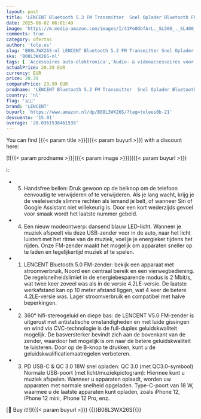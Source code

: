 ```yaml
---
layout: post
title: 'LENCENT Bluetooth 5.3 FM Transmitter  Snel Oplader Bluetooth FM-Zender met PD3.0 Type-C 20W & QC3.0 USB-A 18W  Draadloze Bluetooth Adapter met Handsfree  360°HIFI  Diepe Bas Muziek Blauw Ambient Light'
date: 2025-06-02 06:01:49
image: 'https://m.media-amazon.com/images/I/41Po0ObfArL._SL500_._SL400_.jpg'
comments: true
category: ofertas
author: 'tole.es'
slug: 'B08L3WX26S-nl LENCENT Bluetooth 5.3 FM Transmitter Snel Oplader...'
sku: 'B08L3WX26S-nl'
tags: [ 'Accessoires auto-elektronica','Audio- & videoaccessoires voor auto','Auto FM-zenders','Auto- & voertuigelektronica','Elektronica','lencent','🇳🇱', ]
actualPrice: 20.39 EUR
currency: EUR
price: 20.39
comparePrice: 23.99 EUR
prodname: 'LENCENT Bluetooth 5.3 FM Transmitter  Snel Oplader Bluetooth FM-Zender met PD3.0 Type-C 20W & QC3.0 USB-A 18W  Draadloze Bluetooth Adapter met Handsfree  360°HIFI  Diepe Bas Muziek Blauw Ambient Light'
country: 'nl'
flag: '🇳🇱'
brand: 'LENCENT'
buyurl: 'https://www.amazon.nl/dp/B08L3WX26S/?tag=tolees0b-21'
descuento: '15.01'
average: '20.0361538461538'
---
```


You can find [{{< param title >}}]({{< param buyurl >}}) with a discount here:

[![{{< param prodname >}}]({{< param image >}})]({{< param buyurl >}})

ℹ️:

- 5. Handsfree bellen: Druk gewoon op de belknop om de telefoon eenvoudig te verwijderen of te verwijderen. Als je lang wacht, krijg je de veeleisende slimme rechten als iemand je belt, of wanneer Siri of Google Assistant niet willekeurig is. Door een kort wederzijds gevoel voor smaak wordt het laatste nummer gebeld.
- 4. Een nieuw modeontwerp: dansend blauw LED-licht. Wanneer je muziek afspeelt via deze USB-zender voor in de auto, naar het licht luistert met het ritme van de muziek, voel je je energieker tijdens het rijden. Onze FM-zender maakt het mogelijk om apparaten sneller op te laden en tegelijkertijd muziek af te spelen.
- 1. LENCENT Bluetooth 5.0 FM-zender: bekijk een apparaat met stroomverbruik, Noord een centraal bereik en een vierwegbediening. De regelsnelheidslimiet in de energiebesparende modus is 2 Mbit/s, wat twee keer zoveel was als in de versie 4.2LE-versie. De laatste werkafstand kan op 10 meter afstand liggen, wat 4 keer de betere 4.2LE-versie was. Lager stroomverbruik en compatibel met halve beperkingen.
- 2. 360° hifi-stereogeluid en diepe bas: de LENCENT V5.0 FM-zender is uitgerust met antistatische omstandigheden en met luide gissingen en wind via CVC-technologie is de full-duplex geluidskwaliteit mogelijk. De basversterker bevindt zich aan de bovenkant van de zender, waardoor het mogelijk is om naar de betere geluidskwaliteit te luisteren. Door op de B-knop te drukken, kunt u de geluidskwalificatiemaatregelen verbeteren.
- 3. PD USB-C & QC 3.0 18W snel opladen: QC 3.0 (met QC3.0-symbool) Normale USB-poort (met licht/muziekpictogram): Hiermee kunt u muziek afspelen. Wanneer u apparaten oplaadt, worden uw apparaten met normale snelheid opgeladen. Type-C-poort van 18 W, waarmee u de laatste apparaten kunt opladen, zoals iPhone 12, iPhone 12 mini, iPhone 12 Pro, enz.

[🛒 Buy it!!]({{< param buyurl >}})
{{<world>}}B08L3WX26S{{</world>}}
